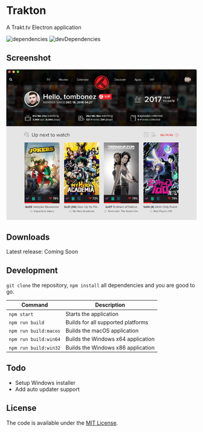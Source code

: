 # Trakton
A Trakt.tv Electron application

![dependencies](https://david-dm.org/tombonez/Trakton/status.svg) ![devDependencies](https://david-dm.org/tombonez/Trakton/dev-status.svg)

## Screenshot

![Trakton for macOS](https://raw.githubusercontent.com/tombonez/Trakton/master/screenshots/macos.png)

## Downloads

Latest release: Coming Soon

## Development

`git clone` the repository, `npm install` all dependencies and you are good to go.

| Command               | Description                        |
|-----------------------|------------------------------------|
| `npm start`           | Starts the application             |
| `npm run build`       | Builds for all supported platforms |
| `npm run build:macos` | Builds the macOS application       |
| `npm run build:win64` | Builds the Windows x64 application |
| `npm run build:win32` | Builds the Windows x86 application |

## Todo

- Setup Windows installer
- Add auto updater support

## License

The code is available under the [MIT License](https://github.com/tombonez/Trakton/blob/master/LICENSE).

